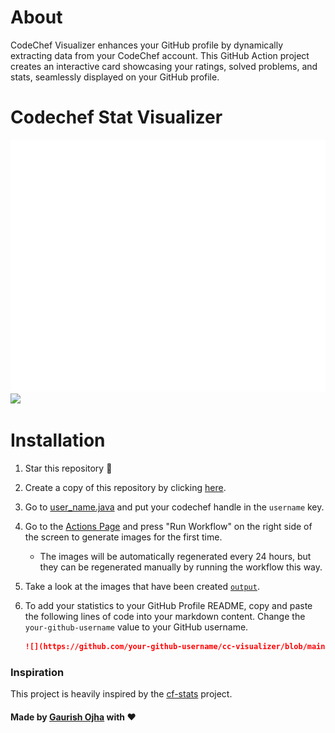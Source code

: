 # About
CodeChef Visualizer enhances your GitHub profile by dynamically extracting data from your CodeChef account. This GitHub Action project creates an interactive card showcasing your ratings, solved problems, and stats, seamlessly displayed on your GitHub profile.

# Codechef Stat Visualizer

<a href="https://github.com/GaurishIIITNR/cc-visualizer">
<img src="https://github.com/GaurishIIITNR/cc-visualizer/blob/main/src/main/java/com/ccvisualizer/ccvisualizer/output.svg" />
<img src="https://raw.githubusercontent.com/atal02/cc-visualizer/61e3da9053f7107a9d9620b153e5bf511d10f5fe/src/main/java/com/ccvisualizer/ccvisualizer/output.svg"/>
</a>

# Installation
1. Star this repository :pray:
2. Create a copy of this repository by clicking
   [here](https://github.com/GaurishIIITNR/cc-visualizer/fork).
4. Go to [user_name.java](src/main/java/com/ccvisualizer/ccvisualizer/user_name.java) and put your codechef handle in the `username` key.
5. Go to the [Actions Page](../../actions/workflows/main.yml) and press "Run Workflow" on the
   right side of the screen to generate images for the first time.
    - The images will be automatically regenerated every 24 hours, but they can
      be regenerated manually by running the workflow this way.
6. Take a look at the images that have been created
   [`output`](src/main/java/com/ccvisualizer/ccvisualizer/output.svg).
7. To add your statistics to your GitHub Profile README, copy and paste the
   following lines of code into your markdown content. Change the `your-github-username`
   value to your GitHub username.

   ```md
   ![](https://github.com/your-github-username/cc-visualizer/blob/main/src/main/java/com/ccvisualizer/ccvisualizer/output.svg)
   
### Inspiration
This project is heavily inspired by the [cf-stats](https://github.com/sudiptob2/cf-stats) project.

#### Made by [Gaurish Ojha](https://github.com/gaurishiiitnr) with ❤️
